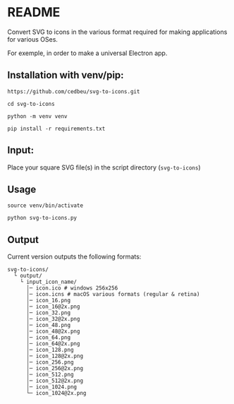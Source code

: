 # README
Convert SVG to icons in the various format required for making applications for various OSes.

For exemple, in order to make a universal Electron app.

## Installation with venv/pip:
`https://github.com/cedbeu/svg-to-icons.git`

`cd svg-to-icons`

`python -m venv venv`

`pip install -r requirements.txt`

## Input:
Place your square SVG file(s) in the script directory (`svg-to-icons`)

## Usage
`source venv/bin/activate`

`python svg-to-icons.py`

## Output
Current version outputs the following formats:

```
svg-to-icons/
  └ output/
    └ input_icon_name/
      │─ icon.ico # windows 256x256
      │─ icon.icns # macOS various formats (regular & retina)
      │─ icon_16.png
      │─ icon_16@2x.png
      │─ icon_32.png
      │─ icon_32@2x.png
      │─ icon_48.png
      │─ icon_48@2x.png
      │─ icon_64.png
      │─ icon_64@2x.png
      │─ icon_128.png
      │─ icon_128@2x.png
      │─ icon_256.png
      │─ icon_256@2x.png
      │─ icon_512.png
      │─ icon_512@2x.png
      │─ icon_1024.png
      └─ icon_1024@2x.png
```
